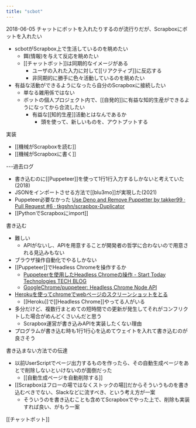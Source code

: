 ```yaml
---
title: "scbot"
---
```


2018-06-05
チャットにボットを入れたりするのが流行りだが、Scrapboxにボットを入れたい
- scbotがScrapbox上で生活しているのを眺めたい
    - 餌(情報)を与えて反応を眺めたい
    - [[チャットボット]]は同期的なイメージがある
        - ユーザの入れた入力に対して[[リアクティブ]]に反応する
        - 非同期的に勝手に色々活動しているのを眺めたい
- 有益な活動ができるようになったら自分のScrapboxに接続したい
    - 単なる雑用係ではない
    - ボットの個人プロジェクト内で、[[自発的]]に有益な知的生産ができるようになってから合流したい
        - 有益な[[知的生産]]活動とはなんであるか
            - 頭を使って、新しいものを、アウトプットする

実装
- [[機械がScrapboxを読む]]
- [[機械がScrapboxに書く]]



---過去ログ
- 書き込むのに[[Puppeteer]]を使って1行1行入力するしかないと考えていた(2018)
- JSONをインポートさせる方法で[[blu3mo]]が実現した(2021)
- Puppeteer必要なかった [Use Deno and Remove Puppetter by takker99 · Pull Request #6 · tkgshn/scrapbox-Duplicator](https://github.com/tkgshn/scrapbox-Duplicator/pull/6/commits/09e4d201631bd7e8192b111bb3b5ad27577eb4d6)
- [[PythonでScrapboxにimport]]

書き込む
- 難しい
    - APIがないし、APIを用意することが開発者の哲学に合わないので用意される見込みもない
- ブラウザ操作自動化でやるしかない
- [[Puppeteer]]でHeadless Chromeを操作するか
    - [Puppeteerを使用したHeadless Chromeの操作 - Start Today Technologies TECH BLOG](https://tech.starttoday-tech.com/entry/puppeteer)
    - [GoogleChrome/puppeteer: Headless Chrome Node API](https://github.com/GoogleChrome/puppeteer)
- [Herokuを使ってchromeでwebページのスクリーンショットをとる](https://qiita.com/isamua/items/c6a2f2ae5e2b03ebca6e)
    - [[Heroku]]で[[Headless Chrome]]やってる人がいる
- 多分だけど、複数行まとめての短時間での更新が発生してそれがコンフリクトした場合がめんどくさいんだと思う
    - Scrapbox運営が書き込みAPIを実装したくない理由
- プログラムが書き込む時も1行1行心を込めてウェイトを入れて書き込むのが良さそう


書き込まない方法での伝達
- 以前UserScriptでページ出力するものを作ったら、その自動生成ページをあとで削除しないといけないのが面倒だった
    - [[自動生成ページを自動削除する]]
- [[Scrapboxはフローの場ではなくストックの場]]だからそういうものを書き込むべきでない、Slackなどに流すべき、という考え方が一案
    - そういうのを書き込むことも含めてScrapboxでやった上で、削除も実装すれば良い、がもう一案

[[チャットボット]]
